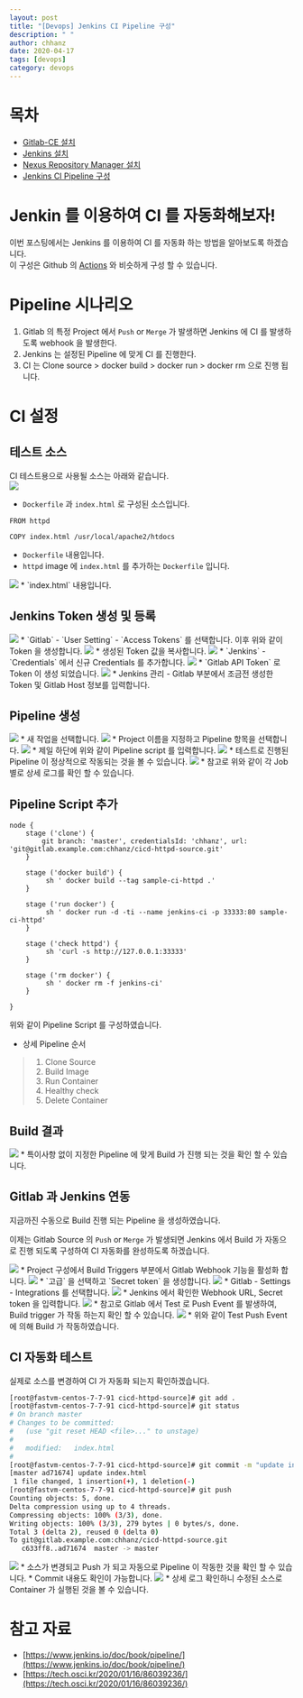 ```yaml
---
layout: post
title: "[Devops] Jenkins CI Pipeline 구성"
description: " "
author: chhanz
date: 2020-04-17
tags: [devops]
category: devops
---
```


# 목차
+ [Gitlab-CE 설치](https://chhanz.github.io/devops/2020/02/16/install-gitlab/)   
+ [Jenkins 설치](https://chhanz.github.io/devops/2020/04/16/install-jenkins/)   
+ [Nexus Repository Manager 설치](https://chhanz.github.io/devops/2020/04/17/install-nexus-ce/)   
+ [Jenkins CI Pipeline 구성](https://chhanz.github.io/devops/2020/05/04/jenkins-ci/) 
   
# Jenkin 를 이용하여 CI 를 자동화해보자!
이번 포스팅에서는 Jenkins 를 이용하여 CI 를 자동화 하는 방법을 알아보도록 하겠습니다.   
이 구성은 Github 의 [Actions](https://help.github.com/en/actions) 와 비슷하게 구성 할 수 있습니다.   
   
# Pipeline 시나리오
1) Gitlab 의 특정 Project 에서 `Push` or `Merge` 가 발생하면 Jenkins 에 CI 를 발생하도록 webhook 을 발생한다.   
2) Jenkins 는 설정된 Pipeline 에 맞게 CI 를 진행한다.   
3) CI 는 Clone source > docker build > docker run > docker rm 으로 진행 됩니다.   

# CI 설정
## 테스트 소스
CI 테스트용으로 사용될 소스는 아래와 같습니다.   
<img src="/assets/images/post/2020-05-04-jenkins-ci/1.png" style="max-width: 95%; height: auto;">   
* `Dockerfile` 과 `index.html` 로 구성된 소스입니다.   
   
```docker
FROM httpd

COPY index.html /usr/local/apache2/htdocs
```
* `Dockerfile` 내용입니다.   
* `httpd` image 에 `index.html` 를 추가하는 `Dockerfile` 입니다.   
   
<img src="/assets/images/post/2020-05-04-jenkins-ci/2.png" style="max-width: 95%; height: auto;">   
* `index.html` 내용입니다.   
   
## Jenkins Token 생성 및 등록
<img src="/assets/images/post/2020-05-04-jenkins-ci/3.png" style="max-width: 95%; height: auto;">   
* `Gitlab` - `User Setting` - `Access Tokens` 를 선택합니다. 이후 위와 같이 Token 을 생성합니다.  
   
<img src="/assets/images/post/2020-05-04-jenkins-ci/4.png" style="max-width: 95%; height: auto;">   
* 생성된 Token 값을 복사합니다.   
   
<img src="/assets/images/post/2020-05-04-jenkins-ci/5.png" style="max-width: 95%; height: auto;">   
* `Jenkins` - `Credentials` 에서 신규 Credentials 를 추가합니다.   
   
<img src="/assets/images/post/2020-05-04-jenkins-ci/6.png" style="max-width: 95%; height: auto;">   
* `Gitlab API Token` 로 Token 이 생성 되었습니다.    
   
<img src="/assets/images/post/2020-05-04-jenkins-ci/7.png" style="max-width: 95%; height: auto;">   
* Jenkins 관리 - Gitlab 부분에서 조금전 생성한 Token 및 Gitlab Host 정보를 입력합니다.   
   
## Pipeline 생성
<img src="/assets/images/post/2020-05-04-jenkins-ci/8.png" style="max-width: 95%; height: auto;">   
* 새 작업을 선택합니다.   
   
<img src="/assets/images/post/2020-05-04-jenkins-ci/9.png" style="max-width: 95%; height: auto;">   
* Project 이름을 지정하고 Pipeline 항목을 선택합니다.   
   
<img src="/assets/images/post/2020-05-04-jenkins-ci/10.png" style="max-width: 95%; height: auto;">   
* 제일 하단에 위와 같이 Pipeline script 를 입력합니다.   

<img src="/assets/images/post/2020-05-04-jenkins-ci/11.png" style="max-width: 95%; height: auto;">   
* 테스트로 진행된 Pipeline 이 정상적으로 작동되는 것을 볼 수 있습니다.   

<img src="/assets/images/post/2020-05-04-jenkins-ci/12.png" style="max-width: 95%; height: auto;">   
* 참고로 위와 같이 각 Job 별로 상세 로그를 확인 할 수 있습니다.   

## Pipeline Script 추가
```console
node {
    stage ('clone') {
        git branch: 'master', credentialsId: 'chhanz', url: 'git@gitlab.example.com:chhanz/cicd-httpd-source.git'
    }

    stage ('docker build') {
         sh ' docker build --tag sample-ci-httpd .'
    }
    
    stage ('run docker') {
         sh ' docker run -d -ti --name jenkins-ci -p 33333:80 sample-ci-httpd'
    }
    
    stage ('check httpd') {
         sh 'curl -s http://127.0.0.1:33333'
    }
    
    stage ('rm docker') {
         sh ' docker rm -f jenkins-ci'
    }

}
```
위와 같이 Pipeline Script 를 구성하였습니다.   
* 상세 Pipeline 순서
> 1) Clone Source   
> 2) Build Image   
> 3) Run Container   
> 4) Healthy check    
> 5) Delete Container   

## Build 결과
<img src="/assets/images/post/2020-05-04-jenkins-ci/13.png" style="max-width: 95%; height: auto;">   
* 특이사항 없이 지정한 Pipeline 에 맞게 Build 가 진행 되는 것을 확인 할 수 있습니다.   

## Gitlab 과 Jenkins 연동
지금까진 수동으로 Build 진행 되는 Pipeline 을 생성하였습니다.   

이제는 Gitlab Source 의 `Push` or `Merge` 가 발생되면 Jenkins 에서 Build 가 자동으로 진행 되도록 구성하여 CI 자동화를 완성하도록 하겠습니다.   

<img src="/assets/images/post/2020-05-04-jenkins-ci/14.png" style="max-width: 95%; height: auto;">   
* Project 구성에서 Build Triggers 부분에서 Gitlab Webhook 기능을 활성화 합니다.   

<img src="/assets/images/post/2020-05-04-jenkins-ci/15.png" style="max-width: 95%; height: auto;">   
* `고급` 을 선택하고 `Secret token` 을 생성합니다.   
       
<img src="/assets/images/post/2020-05-04-jenkins-ci/16.png" style="max-width: 95%; height: auto;">   
* Gitlab - Settings - Integrations 를 선택합니다.   

<img src="/assets/images/post/2020-05-04-jenkins-ci/17.png" style="max-width: 95%; height: auto;">   
* Jenkins 에서 확인한 Webhook URL, Secret token 을 입력합니다.   
   
<img src="/assets/images/post/2020-05-04-jenkins-ci/18.png" style="max-width: 95%; height: auto;">   
* 참고로 Gitlab 에서 Test 로 Push Event 를 발생하여, Build trigger 가 작동 하는지 확인 할 수 있습니다.   
   
<img src="/assets/images/post/2020-05-04-jenkins-ci/19.png" style="max-width: 95%; height: auto;">   
* 위와 같이 Test Push Event 에 의해 Build 가 작동하였습니다.   
      
## CI 자동화 테스트
실제로 소스를 변경하여 CI 가 자동화 되는지 확인하겠습니다.   
```bash
[root@fastvm-centos-7-7-91 cicd-httpd-source]# git add .
[root@fastvm-centos-7-7-91 cicd-httpd-source]# git status
# On branch master
# Changes to be committed:
#   (use "git reset HEAD <file>..." to unstage)
#
#	modified:   index.html
#
[root@fastvm-centos-7-7-91 cicd-httpd-source]# git commit -m "update index.html"
[master ad71674] update index.html
 1 file changed, 1 insertion(+), 1 deletion(-)
[root@fastvm-centos-7-7-91 cicd-httpd-source]# git push
Counting objects: 5, done.
Delta compression using up to 4 threads.
Compressing objects: 100% (3/3), done.
Writing objects: 100% (3/3), 279 bytes | 0 bytes/s, done.
Total 3 (delta 2), reused 0 (delta 0)
To git@gitlab.example.com:chhanz/cicd-httpd-source.git
   c633ff8..ad71674  master -> master
``` 
    
<img src="/assets/images/post/2020-05-04-jenkins-ci/20.png" style="max-width: 95%; height: auto;">   
* 소스가 변경되고 Push 가 되고 자동으로 Pipeline 이 작동한 것을 확인 할 수 있습니다.   
* Commit 내용도 확인이 가능합니다.   
      
<img src="/assets/images/post/2020-05-04-jenkins-ci/21.png" style="max-width: 95%; height: auto;">   
* 상세 로그 확인하니 수정된 소스로 Container 가 실행된 것을 볼 수 있습니다.   

# 참고 자료
* [https://www.jenkins.io/doc/book/pipeline/](https://www.jenkins.io/doc/book/pipeline/)   
* [https://tech.osci.kr/2020/01/16/86039236/](https://tech.osci.kr/2020/01/16/86039236/)   

   
   













